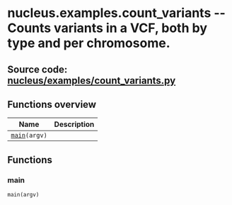 # nucleus.examples.count_variants -- Counts variants in a VCF, both by type and per chromosome.
**Source code:** [nucleus/examples/count_variants.py](https://github.com/google/nucleus/tree/master/nucleus/examples/count_variants.py)
---


## Functions overview
Name | Description
-----|------------
[`main`](#main)`(argv)` | 

## Functions
### main
`main(argv)`



